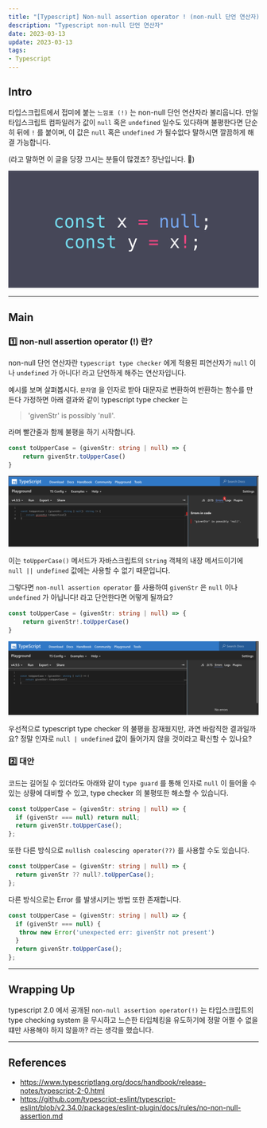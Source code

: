 ```yaml
---
title: "[Typescript] Non-null assertion operator ! (non-null 단언 연산자)"
description: "Typescript non-null 단언 연산자"
date: 2023-03-13
update: 2023-03-13
tags:
- Typescript
---
```


## Intro

타입스크립트에서 접미에 붙는 `느낌표 (!)` 는 non-null 단언 연산자라 불리웁니다. 만일 타입스크립트 컴파일러가 값이 `null`  혹은 `undefined` 일수도 있다하며 불평한다면 단순히 뒤에  `!` 를 붙이며, 이 값은 
`null` 혹은 `undefined` 가 될수없다 말하시면 깔끔하게 해결 가능합니다.

(라고 말하면 이 글을 당장 끄시는 분들이 많겠죠? 장난입니다. 🫠) 

![img.png](img.png)

---

## Main

### 1️⃣ non-null assertion operator (!) 란?

non-null 단언 연산자란 `typescript type checker` 에게 적용된 피연산자가 `null` 이나 `undefined` 가 아니다! 라고 단언하게 해주는 연산자입니다.

예시를 보며 살펴봅시다. 
`문자열` 을 인자로 받아 대문자로 변환하여 반환하는 함수를 만든다 가정하면 아래 결과와 같이 typescript type checker 는

> 'givenStr' is possibly 'null'.

라며 빨간줄과 함께 불평을 하기 시작합니다.

```ts
const toUpperCase = (givenStr: string | null) => {
    return givenStr.toUpperCase()
}
```

![img_1.png](img_1.png)

이는 `toUpperCase()` 메서드가 자바스크립트의 `String` 객체의 내장 메서드이기에 `null || undefined` 값에는 사용할 수 없기 때문입니다.

그렇다면 `non-null assertion operator` 를 사용하여 `givenStr` 은 `null` 이나 `undefined` 가 아닙니다! 라고 단언한다면 어떻게 될까요?


```ts
const toUpperCase = (givenStr: string | null) => {
    return givenStr!.toUpperCase()
}
```

![img_2.png](img_2.png)

우선적으로 typescript type checker 의 불평을 잠재웠지만, 과연 바람직한 결과일까요? 정말 인자로 `null | undefined` 값이 들어가지 않을 것이라고 확신할 수 있나요?

### 2️⃣ 대안

코드는 길어질 수 있더라도 아래와 같이 `type guard` 를 통해 인자로 `null` 이 들어올 수 있는 상황에 대비할 수 있고, type checker 의 불평또한 해소할 수 있습니다.

```ts
const toUpperCase = (givenStr: string | null) => {
  if (givenStr === null) return null;
  return givenStr.toUpperCase();
};
```

또한 다른 방식으로 `nullish coalescing operator(??)` 를 사용할 수도 있습니다.

```ts
const toUpperCase = (givenStr: string | null) => {
  return givenStr ?? null?.toUpperCase();
};
```

다른 방식으로는 Error 를 발생시키는 방법 또한 존재합니다.

```ts
const toUpperCase = (givenStr: string | null) => {
  if (givenStr === null) {
   throw new Error('unexpected err: givenStr not present') 
  }
  return givenStr.toUpperCase();
};
```


---

## Wrapping Up

typescript 2.0 에서 공개된 `non-null assertion operator(!)` 는 타입스크립트의 type checking system 을 무시하고 느슨한 타입체킹을 유도하기에 정말 어쩔 수 없을떄만 사용해야 하지 않을까? 라는 생각을 했습니다.

---

## References

- https://www.typescriptlang.org/docs/handbook/release-notes/typescript-2-0.html
- https://github.com/typescript-eslint/typescript-eslint/blob/v2.34.0/packages/eslint-plugin/docs/rules/no-non-null-assertion.md
